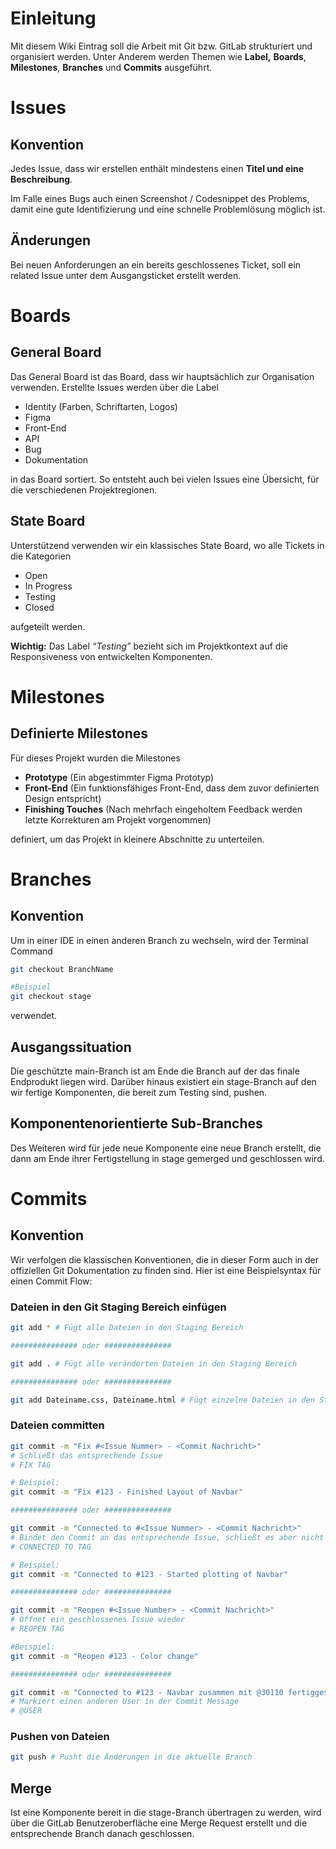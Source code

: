 # Einleitung

Mit diesem Wiki Eintrag soll die Arbeit mit Git bzw. GitLab strukturiert und organisiert werden. Unter Anderem werden Themen wie **Label,** **Boards**, **Milestones**, **Branches** und **Commits** ausgeführt.

# Issues

## Konvention

Jedes Issue, dass wir erstellen enthält mindestens einen **Titel und eine Beschreibung**.

Im Falle eines Bugs auch einen Screenshot / Codesnippet des Problems, damit eine gute Identifizierung und eine schnelle Problemlösung möglich ist.

## Änderungen

Bei neuen Anforderungen an ein bereits geschlossenes Ticket, soll ein related Issue unter dem Ausgangsticket erstellt werden.

# Boards

## General Board

Das General Board ist das Board, dass wir hauptsächlich zur Organisation verwenden. Erstellte Issues werden über die Label

- Identity (Farben, Schriftarten, Logos)
- Figma
- Front-End
- API
- Bug
- Dokumentation

in das Board sortiert. So entsteht auch bei vielen Issues eine Übersicht, für die verschiedenen Projektregionen.

## State Board

Unterstützend verwenden wir ein klassisches State Board, wo alle Tickets in die Kategorien

- Open
- In Progress
- Testing
- Closed

aufgeteilt werden.

**Wichtig:** Das Label _“Testing”_ bezieht sich im Projektkontext auf die Responsiveness von entwickelten Komponenten.

# Milestones

## Definierte Milestones

Für dieses Projekt wurden die Milestones

- **Prototype** (Ein abgestimmter Figma Prototyp)
- **Front-End** (Ein funktionsfähiges Front-End, dass dem zuvor definierten Design entspricht)
- **Finishing Touches** (Nach mehrfach eingeholtem Feedback werden letzte Korrekturen am Projekt vorgenommen)

definiert, um das Projekt in kleinere Abschnitte zu unterteilen.

# Branches

## Konvention

Um in einer IDE in einen anderen Branch zu wechseln, wird der Terminal Command

```bash
git checkout BranchName

#Beispiel
git checkout stage
```

verwendet.

## Ausgangssituation

Die geschützte main-Branch ist am Ende die Branch auf der das finale Endprodukt liegen wird. Darüber hinaus existiert ein stage-Branch auf den wir fertige Komponenten, die bereit zum Testing sind, pushen.

## Komponentenorientierte Sub-Branches

Des Weiteren wird für jede neue Komponente eine neue Branch erstellt, die dann am Ende ihrer Fertigstellung in stage gemerged und geschlossen wird.

# Commits

## Konvention

Wir verfolgen die klassischen Konventionen, die in dieser Form auch in der offiziellen Git Dokumentation zu finden sind. Hier ist eine Beispielsyntax für einen Commit Flow:

### Dateien in den Git Staging Bereich einfügen

```bash
git add * # Fügt alle Dateien in den Staging Bereich

############### oder ###############

git add . # Fügt alle veränderten Dateien in den Staging Bereich

############### oder ###############

git add Dateiname.css, Dateiname.html # Fügt einzelne Dateien in den Staging Bereich 
```

### Dateien committen

```bash
git commit -m "Fix #<Issue Nummer> - <Commit Nachricht>"
# Schließt das entsprechende Issue
# FIX TAG

# Beispiel:
git commit -m "Fix #123 - Finished Layout of Navbar"

############### oder ###############

git commit -m "Connected to #<Issue Nummer> - <Commit Nachricht>" 
# Bindet den Commit an das entsprechende Issue, schließt es aber nicht
# CONNECTED TO TAG

# Beispiel:
git commit -m "Connected to #123 - Started plotting of Navbar"

############### oder ###############

git commit -m "Reopen #<Issue Number> - <Commit Nachricht>"
# Öffnet ein geschlossenes Issue wieder
# REOPEN TAG

#Beispiel:
git commit -m "Reopen #123 - Color change"

############### oder ###############

git commit -m "Connected to #123 - Navbar zusammen mit @30110 fertiggestellt"
# Markiert einen anderen User in der Commit Message
# @USER
```

### Pushen von Dateien

```bash
git push # Pusht die Änderungen in die aktuelle Branch
```

## Merge

Ist eine Komponente bereit in die stage-Branch übertragen zu werden, wird über die GitLab Benutzeroberfläche eine Merge Request erstellt und die entsprechende Branch danach geschlossen.